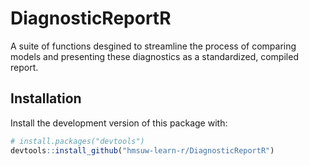 # DiagnosticReportR

A suite of functions desgined to streamline the process of comparing models and
presenting these diagnostics as a standardized, compiled report.

## Installation

Install the development version of this package with:

``` r
# install.packages("devtools")
devtools::install_github("hmsuw-learn-r/DiagnosticReportR")
```
